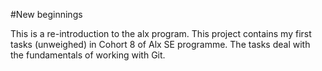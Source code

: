 #New beginnings

This is a re-introduction to the alx program. This project contains my first tasks (unweighed) in Cohort 8 of Alx SE programme.
The tasks deal with the fundamentals of working with Git.
